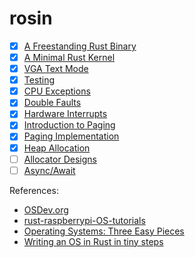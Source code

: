 # rosin

- [x] [A Freestanding Rust Binary](https://os.phil-opp.com/freestanding-rust-binary/)
- [x] [A Minimal Rust Kernel](https://os.phil-opp.com/minimal-rust-kernel/)
- [x] [VGA Text Mode](https://os.phil-opp.com/vga-text-mode/)
- [x] [Testing](https://os.phil-opp.com/testing/)
- [x] [CPU Exceptions](https://os.phil-opp.com/cpu-exceptions/)
- [x] [Double Faults](https://os.phil-opp.com/double-fault-exceptions/)
- [x] [Hardware Interrupts](https://os.phil-opp.com/hardware-interrupts/)
- [x] [Introduction to Paging](https://os.phil-opp.com/paging-introduction/)
- [x] [Paging Implementation](https://os.phil-opp.com/paging-implementation/)
- [x] [Heap Allocation](https://os.phil-opp.com/heap-allocation/)
- [ ] [Allocator Designs](https://os.phil-opp.com/allocator-designs/)
- [ ] [Async/Await](https://os.phil-opp.com/async-await/)

References:

- [OSDev.org](https://wiki.osdev.org/Expanded_Main_Page)
- [rust-raspberrypi-OS-tutorials](https://github.com/rust-embedded/rust-raspberrypi-OS-tutorials)
- [Operating Systems: Three Easy Pieces](https://pages.cs.wisc.edu/~remzi/OSTEP/)
- [Writing an OS in Rust in tiny steps](https://jvns.ca/blog/2014/03/12/the-rust-os-story/)
